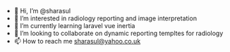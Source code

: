- 👋 Hi, I’m @sharasul
- 👀 I’m interested in radiology reporting and image interpretation
- 🌱 I’m currently learning laravel vue inertia 
- 💞️ I’m looking to collaborate on dynamic reporting templtes for radiology 
- 📫 How to reach me sharasul@yahoo.co.uk

<!---
sharasul/sharasul is a ✨ special ✨ repository because its `README.md` (this file) appears on your GitHub profile.
You can click the Preview link to take a look at your changes.
--->
